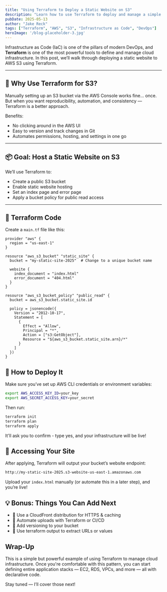 ```yaml
---
title: "Using Terraform to Deploy a Static Website on S3"
description: "Learn how to use Terraform to deploy and manage a simple static website using AWS S3."
pubDate: 2025-05-13
author: "Jake Reck"
tags: ["Terraform", "AWS", "S3", "Infrastructure as Code", "DevOps"]
heroImage: '/blog-placeholder-3.jpg'
---
```


Infrastructure as Code (IaC) is one of the pillars of modern DevOps, and **Terraform** is one of the most powerful tools to define and manage cloud infrastructure. In this post, we’ll walk through deploying a static website to AWS S3 using Terraform.

---

## 🧠 Why Use Terraform for S3?

Manually setting up an S3 bucket via the AWS Console works fine... once. But when you want reproducibility, automation, and consistency — Terraform is a better approach.

Benefits:
- No clicking around in the AWS UI
- Easy to version and track changes in Git
- Automates permissions, hosting, and settings in one go

---

## 📦 Goal: Host a Static Website on S3

We’ll use Terraform to:
- Create a public S3 bucket
- Enable static website hosting
- Set an index page and error page
- Apply a bucket policy for public read access

---

## 📝 Terraform Code

Create a `main.tf` file like this:

```hcl
provider "aws" {
  region = "us-east-1"
}

resource "aws_s3_bucket" "static_site" {
  bucket = "my-static-site-2025"  # Change to a unique bucket name

  website {
    index_document = "index.html"
    error_document = "404.html"
  }
}

resource "aws_s3_bucket_policy" "public_read" {
  bucket = aws_s3_bucket.static_site.id

  policy = jsonencode({
    Version = "2012-10-17",
    Statement = [
      {
        Effect = "Allow",
        Principal = "*",
        Action = ["s3:GetObject"],
        Resource = "${aws_s3_bucket.static_site.arn}/*"
      }
    ]
  })
}
```

## 🚀 How to Deploy It
Make sure you’ve set up AWS CLI credentials or environment variables:
```bash
export AWS_ACCESS_KEY_ID=your_key
export AWS_SECRET_ACCESS_KEY=your_secret
```

Then run:
```bash
terraform init
terraform plan
terraform apply
```
It'll ask you to confirm - type yes, and your infrastructure will be live!

## 🔎 Accessing Your Site
After applying, Terraform will output your bucket’s website endpoint:

```bash
http://my-static-site-2025.s3-website-us-east-1.amazonaws.com
```

Upload your ```index.html``` manually (or automate this in a later step), and you’re live!

## 💡 Bonus: Things You Can Add Next

- 🔐 Use a CloudFront distribution for HTTPS & caching
- 📁 Automate uploads with Terraform or CI/CD
- 🔄 Add versioning to your bucket
- 🔧 Use terraform output to extract URLs or values

## Wrap-Up
This is a simple but powerful example of using Terraform to manage cloud infrastructure. Once you're comfortable with this pattern, you can start defining entire application stacks — EC2, RDS, VPCs, and more — all with declarative code.

Stay tuned — I’ll cover those next!